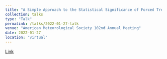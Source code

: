 ```yaml
---
title: "A Simple Approach to the Statistical Significance of Forced Trends in Stratospheric Ozone"
collection: talks
type: "Talk"
permalink: /talks/2022-01-27-talk
venue: "American Meteorological Society 102nd Annual Meeting"
date: 2022-01-27
location: "virtual"
---
```

[Link](https://ams.confex.com/ams/102ANNUAL/meetingapp.cgi/Paper/398300)
